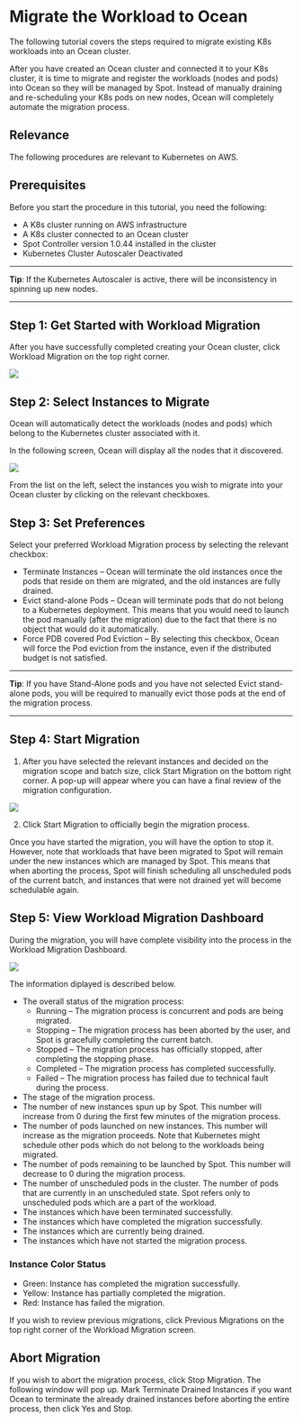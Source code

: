 # Migrate the Workload to Ocean

The following tutorial covers the steps required to migrate existing K8s workloads into an Ocean cluster.

After you have created an Ocean cluster and connected it to your K8s cluster, it is time to migrate and register the workloads (nodes and pods) into Ocean so they will be managed by Spot. Instead of manually draining and re-scheduling your K8s pods on new nodes, Ocean will completely automate the migration process.

## Relevance

The following procedures are relevant to Kubernetes on AWS.

## Prerequisites

Before you start the procedure in this tutorial, you need the following:

* A K8s cluster running on AWS infrastructure
* A K8s cluster connected to an Ocean cluster
* Spot Controller version 1.0.44 installed in the cluster
* Kubernetes Cluster Autoscaler Deactivated

---
**Tip**: If the Kubernetes Autoscaler is active, there will be inconsistency in spinning up new nodes.

---

## Step 1: Get Started with Workload Migration

After you have successfully completed creating your Ocean cluster, click Workload Migration on the top right corner.

<img src="/ocean/_media/tutorials-migrate-workload-01.png" />

## Step 2: Select Instances to Migrate

Ocean will automatically detect the workloads (nodes and pods) which belong to the Kubernetes cluster associated with it.

In the following screen, Ocean will display all the nodes that it discovered.

<img src="/ocean/_media/tutorials-migrate-workload-02.png" />

From the list on the left, select the instances you wish to migrate into your Ocean cluster by clicking on the relevant checkboxes.

## Step 3: Set Preferences

Select your preferred Workload Migration process by selecting the relevant checkbox:

* Terminate Instances – Ocean will terminate the old instances once the pods that reside on them are migrated, and the old instances are fully drained.
* Evict stand-alone Pods – Ocean will terminate pods that do not belong to a Kubernetes deployment. This means that you would need to launch the pod manually (after the migration) due to the fact that there is no object that would do it automatically.
* Force PDB covered Pod Eviction – By selecting this checkbox, Ocean will force the Pod eviction from the instance, even if the distributed budget is not satisfied.

---
**Tip**: If you have Stand-Alone pods and you have not selected Evict stand-alone pods, you will be required to manually evict those pods at the end of the migration process.

---

## Step 4: Start Migration

1. After you have selected the relevant instances and decided on the migration scope and batch size, click Start Migration on the bottom right corner. A pop-up will appear where you can have a final review of the migration configuration.

<img src="/ocean/_media/tutorials-migrate-workload-03.png" />

2. Click Start Migration to officially begin the migration process.

Once you have started the migration, you will have the option to stop it. However, note that workloads that have been migrated to Spot will remain under the new instances which are managed by Spot. This means that when aborting the process, Spot will finish scheduling all unscheduled pods of the current batch, and instances that were not drained yet will become schedulable again.

## Step 5: View Workload Migration Dashboard

During the migration, you will have complete visibility into the process in the Workload Migration Dashboard.

<img src="/ocean/_media/tutorials-migrate-workload-04.png" />

The information diplayed is described below.

* The overall status of the migration process:
  * Running – The migration process is concurrent and pods are being migrated.
  * Stopping – The migration process has been aborted by the user, and Spot is gracefully completing the current batch.
  * Stopped – The migration process has officially stopped, after completing the stopping phase.
  * Completed – The migration process has completed successfully.
  * Failed – The migration process has failed due to technical fault during the process.
* The stage of the migration process.
* The number of new instances spun up by Spot. This number will increase from 0 during the first few minutes of the migration process.
* The number of pods launched on new instances. This number will increase as the migration proceeds. Note that Kubernetes might schedule other pods which do not belong to the workloads being migrated.
* The number of pods remaining to be launched by Spot. This number will decrease to 0 during the migration process.
* The number of unscheduled pods in the cluster. The number of pods that are currently in an unscheduled state. Spot refers only to unscheduled pods which are a part of the workload.
* The instances which have been terminated successfully.
* The instances which have completed the migration successfully.
* The instances which are currently being drained.
* The instances which have not started the migration process.

### Instance Color Status

  * Green: Instance has completed the migration successfully.
  * Yellow: Instance has partially completed the migration.
  * Red: Instance has failed the migration.

 If you wish to review previous migrations, click Previous Migrations on the top right corner of the Workload Migration screen.

## Abort Migration

If you wish to abort the migration process, click Stop Migration.
The following window will pop up. Mark Terminate Drained Instances if you want Ocean to terminate the already drained instances before aborting the entire process, then click Yes and Stop.
